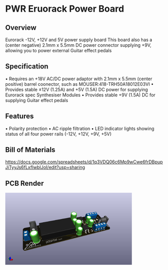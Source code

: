 # PWR Eruorack Power Board

## Overview
Eurorack -12V, +12V and 5V power supply board
This board also has a (center negative) 2.1mm x 5.5mm DC power connector supplying +9V, allowing you to power external Guitar effect pedals

## Specification
• Requires an +18V AC/DC power adaptor with 2.1mm x 5.5mm (center positive) barrel coonector, such as MOUSER:418-TRH50A18012E03VI
• Provides stable ±12V (1.25A) and +5V (1.5A) DC power for supplying Eurorack spec Synthesiser Modules
• Provides stable +9V (1.5A) DC for supplying Guitar effect pedals  

## Features
• Polarity protection
• AC ripple filtration
• LED indicator lights showing status of all four power rails (-12V, +12V, +9V, +5V)

## Bill of Materials
https://docs.google.com/spreadsheets/d/1q3VDQ06c6Mp9wCwe6frDBpupJiTyyJs6fLxfIwbIJoI/edit?usp=sharing

## PCB Render
<img src="https://raw.githubusercontent.com/pipthepilot/Eurorack/main/PWR/3D%20-%20SYNTH_PWR_MKI.png" alt="pcb_3d_render" width="400">